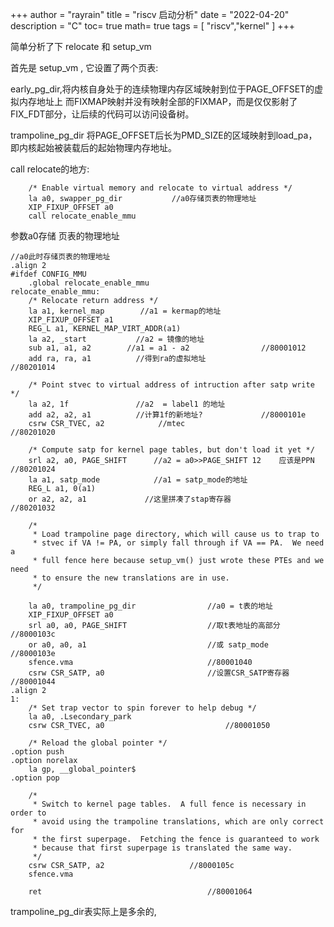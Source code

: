 +++
author = "rayrain"
title = "riscv 启动分析"
date = "2022-04-20"
description = "C"
toc= true
math= true
tags = [
    "riscv","kernel"
]
+++

简单分析了下 relocate 和 setup_vm

首先是 setup_vm , 它设置了两个页表:

early_pg_dir,将内核自身处于的连续物理内存区域映射到位于PAGE_OFFSET的虚拟内存地址上
            而FIXMAP映射并没有映射全部的FIXMAP，而是仅仅影射了FIX_FDT部分，让后续的代码可以访问设备树。

trampoline_pg_dir  将PAGE_OFFSET后长为PMD_SIZE的区域映射到load_pa，即内核起始被装载后的起始物理内存地址。

call relocate的地方:

```
	/* Enable virtual memory and relocate to virtual address */
	la a0, swapper_pg_dir			//a0存储页表的物理地址
	XIP_FIXUP_OFFSET a0
	call relocate_enable_mmu
```

参数a0存储 页表的物理地址

```
//a0此时存储页表的物理地址
.align 2
#ifdef CONFIG_MMU
	.global relocate_enable_mmu
relocate_enable_mmu:
	/* Relocate return address */
	la a1, kernel_map        //a1 = kermap的地址
	XIP_FIXUP_OFFSET a1
	REG_L a1, KERNEL_MAP_VIRT_ADDR(a1)
	la a2, _start			//a2 = 镜像的地址
	sub a1, a1, a2        //a1 = a1 - a2				//80001012
	add ra, ra, a1			//得到ra的虚拟地址					//80201014

	/* Point stvec to virtual address of intruction after satp write */
	la a2, 1f				//a2  = label1 的地址
	add a2, a2, a1			//计算1f的新地址?				//8000101e
	csrw CSR_TVEC, a2            //mtec								//80201020

	/* Compute satp for kernel page tables, but don't load it yet */
	srl a2, a0, PAGE_SHIFT		//a2 = a0>>PAGE_SHIFT 12	应该是PPN	 //80201024
	la a1, satp_mode			//a1 = satp_mode的地址
	REG_L a1, 0(a1)
	or a2, a2, a1             //这里拼凑了stap寄存器				//80201032

	/*
	 * Load trampoline page directory, which will cause us to trap to
	 * stvec if VA != PA, or simply fall through if VA == PA.  We need a
	 * full fence here because setup_vm() just wrote these PTEs and we need
	 * to ensure the new translations are in use.
	 */
	 
	la a0, trampoline_pg_dir				//a0 = t表的地址
	XIP_FIXUP_OFFSET a0
	srl a0, a0, PAGE_SHIFT					//取t表地址的高部分		//8000103c
	or a0, a0, a1							//或 satp_mode		//8000103e
	sfence.vma								//80001040
	csrw CSR_SATP, a0					    //设置CSR_SATP寄存器  //80001044
.align 2
1:
	/* Set trap vector to spin forever to help debug */
	la a0, .Lsecondary_park
	csrw CSR_TVEC, a0							//80001050
	
	/* Reload the global pointer */
.option push
.option norelax
	la gp, __global_pointer$
.option pop

	/*
	 * Switch to kernel page tables.  A full fence is necessary in order to
	 * avoid using the trampoline translations, which are only correct for
	 * the first superpage.  Fetching the fence is guaranteed to work
	 * because that first superpage is translated the same way.
	 */
	csrw CSR_SATP, a2					//8000105c
	sfence.vma

	ret										//80001064

```



trampoline_pg_dir表实际上是多余的,
